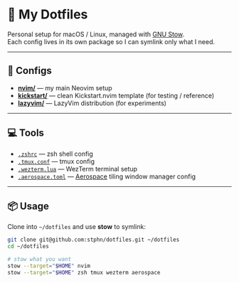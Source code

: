 # 🌸 My Dotfiles

Personal setup for macOS / Linux, managed with [GNU Stow](https://www.gnu.org/software/stow/).  
Each config lives in its own package so I can symlink only what I need.

---

## 🔧 Configs

- [**nvim/**](./nvim/.config/nvim) — my main Neovim setup
- [**kickstart/**](./kickstart/.config/kickstart) — clean Kickstart.nvim template (for testing / reference)
- [**lazyvim/**](./lazyvim/.config/lazyvim) — LazyVim distribution (for experiments)

---

## 💻 Tools

- [`.zshrc`](.zshrc) — zsh shell config
- [`.tmux.conf`](.tmux.conf) — tmux config
- [`.wezterm.lua`](.wezterm.lua) — WezTerm terminal setup
- [`.aerospace.toml`](.aerospace.toml) — [Aerospace](https://github.com/nikitabobko/AeroSpace) tiling window manager config

---

## 📦 Usage

Clone into `~/dotfiles` and use **stow** to symlink:

```bash
git clone git@github.com:stphn/dotfiles.git ~/dotfiles
cd ~/dotfiles

# stow what you want
stow --target="$HOME" nvim
stow --target="$HOME" zsh tmux wezterm aerospace
```

